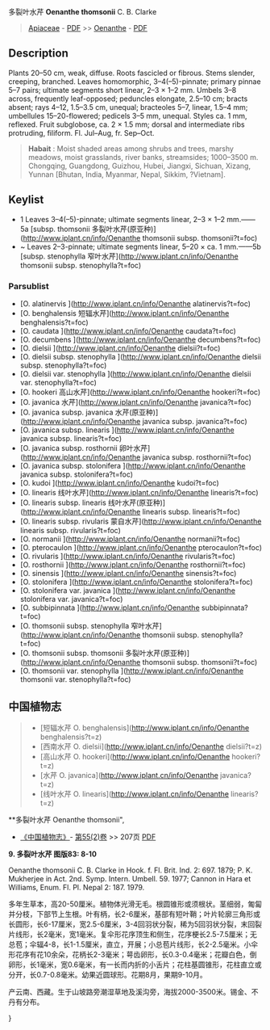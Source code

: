 多裂叶水芹 **Oenanthe thomsonii** C. B. Clarke

> [Apiaceae](http://www.iplant.cn/info/Apiaceae?t=foc) - [PDF](http://www.iplant.cn/foc/pdf/Apiaceae.pdf) >> [Oenanthe](http://www.iplant.cn/info/Oenanthe?t=foc) - [PDF](http://www.iplant.cn/foc/pdf/Oenanthe.pdf)

## Description

Plants 20–50 cm, weak, diffuse. Roots fascicled or fibrous. Stems slender, creeping, branched. Leaves homomorphic, 3–4(–5)-pinnate; primary pinnae 5–7 pairs; ultimate segments short linear, 2–3 × 1–2 mm. Umbels 3–8 across, frequently leaf-opposed; peduncles elongate, 2.5–10 cm; bracts absent; rays 4–12, 1.5–3.5 cm, unequal; bracteoles 5–7, linear, 1.5–4 mm; umbellules 15–20-flowered; pedicels 3–5 mm, unequal. Styles ca. 1 mm, reflexed. Fruit subglobose, ca. 2 × 1.5 mm; dorsal and intermediate ribs protruding, filiform. Fl. Jul–Aug, fr. Sep–Oct.

> **Habait** : 
> Moist shaded areas among shrubs and trees, marshy meadows, moist grasslands, river banks, streamsides; 1000–3500 m. Chongqing, Guangdong, Guizhou, Hubei, Jiangxi, Sichuan, Xizang, Yunnan [Bhutan, India, Myanmar, Nepal, Sikkim, ?Vietnam].

## Keylist

* 1 Leaves 3–4(–5)-pinnate; ultimate segments linear, 2–3 × 1–2 mm.——5a  [subsp. thomsonii 多裂叶水芹(原亚种)](http://www.iplant.cn/info/Oenanthe thomsonii subsp. thomsonii?t=foc)
* ~ Leaves 2–3-pinnate; ultimate segments linear, 5–20 × ca. 1 mm.——5b  [subsp. stenophylla 窄叶水芹](http://www.iplant.cn/info/Oenanthe thomsonii subsp. stenophylla?t=foc)

### Parsublist

* [O.  alatinervis  ](http://www.iplant.cn/info/Oenanthe alatinervis?t=foc)
* [O.  benghalensis  短辐水芹](http://www.iplant.cn/info/Oenanthe benghalensis?t=foc)
* [O.  caudata  ](http://www.iplant.cn/info/Oenanthe caudata?t=foc)
* [O.  decumbens  ](http://www.iplant.cn/info/Oenanthe decumbens?t=foc)
* [O.  dielsii  ](http://www.iplant.cn/info/Oenanthe dielsii?t=foc)
* [O.  dielsii subsp. stenophylla  ](http://www.iplant.cn/info/Oenanthe dielsii subsp. stenophylla?t=foc)
* [O.  dielsii var. stenophylla  ](http://www.iplant.cn/info/Oenanthe dielsii var. stenophylla?t=foc)
* [O.  hookeri  高山水芹](http://www.iplant.cn/info/Oenanthe hookeri?t=foc)
* [O.  javanica  水芹](http://www.iplant.cn/info/Oenanthe javanica?t=foc)
* [O.  javanica subsp. javanica  水芹(原亚种)](http://www.iplant.cn/info/Oenanthe javanica subsp. javanica?t=foc)
* [O.  javanica subsp. linearis  ](http://www.iplant.cn/info/Oenanthe javanica subsp. linearis?t=foc)
* [O.  javanica subsp. rosthornii  卵叶水芹](http://www.iplant.cn/info/Oenanthe javanica subsp. rosthornii?t=foc)
* [O.  javanica subsp. stolonifera  ](http://www.iplant.cn/info/Oenanthe javanica subsp. stolonifera?t=foc)
* [O.  kudoi  ](http://www.iplant.cn/info/Oenanthe kudoi?t=foc)
* [O.  linearis  线叶水芹](http://www.iplant.cn/info/Oenanthe linearis?t=foc)
* [O.  linearis subsp. linearis  线叶水芹(原亚种)](http://www.iplant.cn/info/Oenanthe linearis subsp. linearis?t=foc)
* [O.  linearis subsp. rivularis  蒙自水芹](http://www.iplant.cn/info/Oenanthe linearis subsp. rivularis?t=foc)
* [O.  normanii  ](http://www.iplant.cn/info/Oenanthe normanii?t=foc)
* [O.  pterocaulon  ](http://www.iplant.cn/info/Oenanthe pterocaulon?t=foc)
* [O.  rivularis  ](http://www.iplant.cn/info/Oenanthe rivularis?t=foc)
* [O.  rosthornii  ](http://www.iplant.cn/info/Oenanthe rosthornii?t=foc)
* [O.  sinensis  ](http://www.iplant.cn/info/Oenanthe sinensis?t=foc)
* [O.  stolonifera  ](http://www.iplant.cn/info/Oenanthe stolonifera?t=foc)
* [O.  stolonifera var. javanica  ](http://www.iplant.cn/info/Oenanthe stolonifera var. javanica?t=foc)
* [O.  subbipinnata  ](http://www.iplant.cn/info/Oenanthe subbipinnata?t=foc)
* [O.  thomsonii subsp. stenophylla  窄叶水芹](http://www.iplant.cn/info/Oenanthe thomsonii subsp. stenophylla?t=foc)
* [O.  thomsonii subsp. thomsonii  多裂叶水芹(原亚种)](http://www.iplant.cn/info/Oenanthe thomsonii subsp. thomsonii?t=foc)
* [O.  thomsonii var. stenophylla  ](http://www.iplant.cn/info/Oenanthe thomsonii var. stenophylla?t=foc)

## 中国植物志

> * [短辐水芹  O.  benghalensis](http://www.iplant.cn/info/Oenanthe benghalensis?t=z)
> * [西南水芹  O.  dielsii](http://www.iplant.cn/info/Oenanthe dielsii?t=z)
> * [高山水芹  O.  hookeri](http://www.iplant.cn/info/Oenanthe hookeri?t=z)
> * [水芹  O.  javanica](http://www.iplant.cn/info/Oenanthe javanica?t=z)
> * [线叶水芹  O.  linearis](http://www.iplant.cn/info/Oenanthe linearis?t=z)

**多裂叶水芹 Oenanthe thomsonii",

* [《中国植物志》](http://www.iplant.cn/frps)- [第55(2)卷](http://www.iplant.cn/frps/vol/55(2)) >> 207页 [PDF](http://www.iplant.cn/frps/pdf/55(2)/207c.pdf)

**9. 多裂叶水芹 图版83: 8-10**

Oenanthe thomsonii C. B. Clarke in Hook. f. Fl. Brit. Ind. 2: 697. 1879; P. K. Mukherjee in Act. 2nd. Symp. Intern. Umbell. 59. 1977; Cannon in Hara et Williams, Enum. Fl. Pl. Nepal 2: 187. 1979.

多年生草本，高20-50厘米。植物体光滑无毛。根圆锥形或须根状。茎细弱，匍匐并分枝，下部节上生根。叶有柄，长2-6厘米，基部有短叶鞘；叶片轮廓三角形或长圆形，长6-17厘米，宽2.5-6厘米，3-4回羽状分裂，稀为5回羽状分裂，末回裂片线形，长2毫米，宽1毫米。复伞形花序顶生和侧生，花序梗长2.5-7.5厘米；无总苞；伞辐4-8，长1-1.5厘米，直立，开展；小总苞片线形，长2-2.5毫米。小伞形花序有花10余朵，花柄长2-3毫米；萼齿卵形，长0.3-0.4毫米；花瓣白色，倒卵形，长1毫米，宽0.6毫米，有一长而内折的小舌片；花柱基圆锥形，花柱直立或分开，长0.7-0.8毫米。幼果近圆球形。花期8月，果期9-10月。

产云南、西藏。生于山坡路旁潮湿草地及溪沟旁，海拔2000-3500米。锡金、不丹有分布。

}